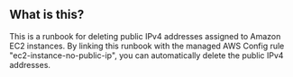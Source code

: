 ## What is this?

This is a runbook for deleting public IPv4 addresses assigned to Amazon EC2 instances.
By linking this runbook with the managed AWS Config rule "ec2-instance-no-public-ip", you can automatically delete the public IPv4 addresses.
